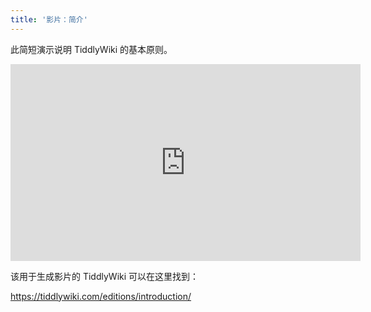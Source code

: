 ```yaml
---
title: '影片：简介'
---
```


此简短演示说明 TiddlyWiki 的基本原则。

<iframe width="560" height="315" src="https://www.youtube.com/embed/KtCUr83XgyE" frameborder="0" allowfullscreen></iframe>

该用于生成影片的 TiddlyWiki 可以在这里找到：

<https://tiddlywiki.com/editions/introduction/>
